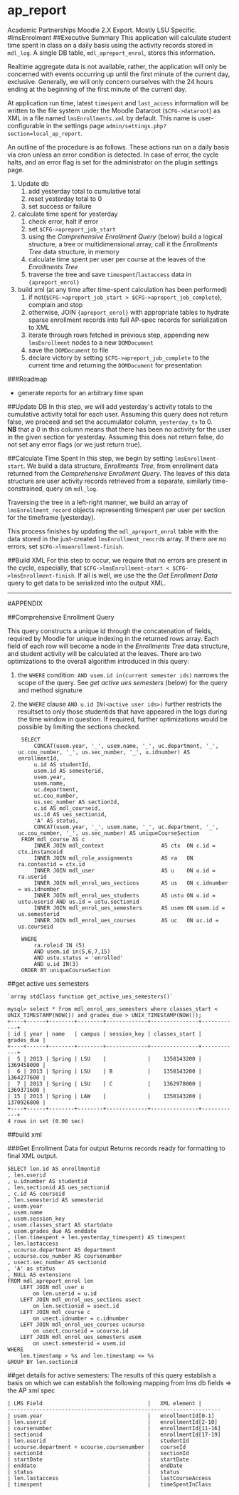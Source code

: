 ap_report
=========

Academic Partnerships Moodle 2.X Export. Mostly LSU Specific.
#lmsEnrolment
##Executive Summary
This application will calculate student time spent in class on a daily basis using the activity records stored in `mdl_log`. 
A single DB table, `mdl_apreport_enrol`, stores this information.

Realtime aggregate data is not available, rather, the application will only be concerned with events occurring up until the first minute of the current day, exclusive. 
Generally, we will only concern ourselves with the 24 hours ending at the beginning of the first minute of the current day.

At application run time, latest `timespent` and `last_access` information will be written to the file system under the Moodle Dataroot (`$CFG->dataroot`) 
as XML in a file named `lmsEnrollments.xml` by default. This name is user-configurable in the settings page `admin/settings.php?section=local_ap_report`.

An outline of the procedure is as follows. These actions run on a daily basis via cron unless an error condition is detected. In case of error, the cycle halts, 
and an error flag is set for the administrator on the plugin settings page.

1. Update db
	1. add yesterday total to cumulative total
	1. reset yesterday total to 0
	1. set success or failure
1. calculate time spent for yesterday
	1. check error, halt if error
	1. set `$CFG->apreport_job_start`
	1. using the _Comprehensive Enrollment Query_ (below) build a logical structure, 
            a tree or multidimensional array, call it the _Enrollments Tree_ data structure, in memory
	1. calculate time spent per user per course at the leaves of the _Enrollments Tree_ 
	1. traverse the tree and save `timespent`/`lastaccess` data in `{apreport_enrol}`
1. build xml (at any time after time-spent calculation has been performed)
	1. if not(`$CFG->apreport_job_start > $CFG->apreport_job_complete`), complain and stop
	1. otherwise, JOIN `{apreport_enrol}` with appropriate tables to hydrate sparse enrollment records into full AP-spec records for serialization to XML
	1. iterate through rows fetched in previous step, appending new `lmsEnrollment` nodes to a new `DOMDocument`
	1. save the `DOMDocument` to file
	1. declare victory by setting `$CFG->apreport_job_complete` to the current time and returning the `DOMDocument` for presentation

###Roadmap
* generate reports for an arbitrary time span


##Update DB
In this step, we will add yesterday's activity totals to the cumulative activity total for each user. Assuming this query does not return false, we proceed and set the accumulator column, `yesterday_ts` to 0.  
__NB__ that a 0 in this column means that there has been no activity for the user in the given section for yesterday.
Assuming this does not return false, do not set any error flags (or we just return true).


##Calculate Time Spent
In this step, we begin by setting `lmsEnrollment-start`. We build a data structure, _Enrollments Tree_, from enrollment data returned from the _Comprehensive Enrollment Query_. The leaves of this data structure are user activity records retrieved from a separate, similarly time-constrained, query on `mdl_log`. 

Traversing the tree in a left-right manner, we build an array of `lmsEnrollment_record` objects representing timespent per user per section for the timeframe (yesterday).

This process finishes by updating the `mdl_apreport_enrol` table with the data stored in the just-created `lmsEnrollment_reocrd`s array. If there are no errors, set `$CFG->lmsenrollment-finish`. 

##Build XML
For this step to occur, we require that no errors are present in the cycle, especially, that `$CFG->lmsEnrollment-start < $CFG->lmsEnrollment-finish`.
If all is well, we use the the _Get Enrollment Data_ query to get data to be serialized into the output XML.

---

#APPENDIX

##Comprehensive Enrollment Query

This query constructs a unique id through the concatenation of fields, required by Moodle for unique indexing in the returned rows array. Each field of each row will become a node in the _Enrollments Tree_ data structure, and student activity will be calculated at the leaves. 
There are two optimizations to the overall algorithm introduced in this query:

1. the `WHERE` condition: `AND usem.id in(current semester ids)` narrows the scope of the query. See _get active ues semesters_ (below) for the query and method signature
1. the `WHERE` clause `AND u.id IN(<active user ids>)` further restricts the resultset to only those studentids that have appeared in the logs during the time window in question.
If required, further optimizations would be possible by limiting the sections checked.  

	
		SELECT
		    CONCAT(usem.year, '_', usem.name, '_', uc.department, '_', uc.cou_number, '_', us.sec_number, '_', u.idnumber) AS enrollmentId,
		    u.id AS studentId, 
		    usem.id AS semesterid,
		    usem.year,
		    usem.name,
		    uc.department,
		    uc.cou_number,
		    us.sec_number AS sectionId,
		    c.id AS mdl_courseid,
		    us.id AS ues_sectionid,
		    'A' AS status,
		    CONCAT(usem.year, '_', usem.name, '_', uc.department, '_', uc.cou_number, '_', us.sec_number) AS uniqueCourseSection
		FROM mdl_course AS c
		    INNER JOIN mdl_context                  AS ctx  ON c.id = ctx.instanceid
		    INNER JOIN mdl_role_assignments         AS ra   ON ra.contextid = ctx.id
		    INNER JOIN mdl_user                     AS u    ON u.id = ra.userid
		    INNER JOIN mdl_enrol_ues_sections       AS us   ON c.idnumber = us.idnumber
		    INNER JOIN mdl_enrol_ues_students       AS ustu ON u.id = ustu.userid AND us.id = ustu.sectionid
		    INNER JOIN mdl_enrol_ues_semesters      AS usem ON usem.id = us.semesterid
		    INNER JOIN mdl_enrol_ues_courses        AS uc   ON uc.id = us.courseid
		    
		WHERE 
		    ra.roleid IN (5)
		    AND usem.id in(5,6,7,15)
		    AND ustu.status = 'enrolled'
		    AND u.id IN(3)
		ORDER BY uniqueCourseSection


##get active ues semesters

	`array stdClass function get_active_ues_semesters()`
	
	mysql> select * from mdl_enrol_ues_semesters where classes_start < UNIX_TIMESTAMP(NOW()) and grades_due > UNIX_TIMESTAMP(NOW());                                              
	+----+------+--------+--------+-------------+---------------+------------+
	| id | year | name   | campus | session_key | classes_start | grades_due |
	+----+------+--------+--------+-------------+---------------+------------+
	|  5 | 2013 | Spring | LSU    |             |    1358143200 | 1369458000 |
	|  6 | 2013 | Spring | LSU    | B           |    1358143200 | 1364277600 |
	|  7 | 2013 | Spring | LSU    | C           |    1362978000 | 1369371600 |
	| 15 | 2013 | Spring | LAW    |             |    1358143200 | 1370926800 |
	+----+------+--------+--------+-------------+---------------+------------+
	4 rows in set (0.00 sec)








##build xml

###Get Enrollment Data for output
Returns records ready for formatting to final XML output.

	SELECT len.id AS enrollmentid
    , len.userid
    , u.idnumber AS studentid
    , len.sectionid AS ues_sectionid
    , c.id AS courseid
    , len.semesterid AS semesterid
    , usem.year
    , usem.name
    , usem.session_key
    , usem.classes_start AS startdate
    , usem.grades_due AS enddate
    , (len.timespent + len.yesterday_timespent) AS timespent
    , len.lastaccess 
    , ucourse.department AS department
    , ucourse.cou_number AS coursenumber
    , usect.sec_number AS sectionid
    , 'A' as status
    , NULL AS extensions
    FROM mdl_apreport_enrol len
        LEFT JOIN mdl_user u
            on len.userid = u.id
        LEFT JOIN mdl_enrol_ues_sections usect
            on len.sectionid = usect.id
        LEFT JOIN mdl_course c
            on usect.idnumber = c.idnumber
        LEFT JOIN mdl_enrol_ues_courses ucourse
            on usect.courseid = ucourse.id
        LEFT JOIN mdl_enrol_ues_semesters usem
            on usect.semesterid = usem.id
    WHERE 
        len.timestamp > %s and len.timestamp <= %s
    GROUP BY len.sectionid


##get details for active semesters:
The results of this query establish a basis on which we can establish the following mapping from lms db fields => the AP xml spec

	| LMS Field 								|	XML element	|
	-------------------------------------------------------------------
	| usem.year									|	enrollmentId[0-1]
	| len.userid 								|	enrollmentId[2-10]
	| coursenumber								|	enrollmentId[11-16]
	| sectionid									|	enrollmentId[17-19]
	| len.userid	 							| 	studentId
	| ucourse.department + ucourse.coursenumber | 	courseId
	| sectionId 								| 	sectionId
	| startDate 								|	startDate
	| enddate									|	endDate
	| status									| 	status
	| len.lastaccess 							|	lastCourseAccess 	
	| timespent 								|	timeSpentInClass




